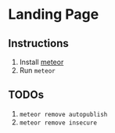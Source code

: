 # Landing Page

## Instructions

1. Install [meteor](http://meteor.com)
2. Run `meteor`

## TODOs

1. `meteor remove autopublish`
2. `meteor remove insecure`


